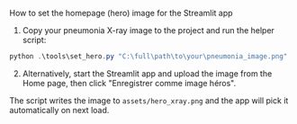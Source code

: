 How to set the homepage (hero) image for the Streamlit app

1) Copy your pneumonia X-ray image to the project and run the helper script:

```powershell
python .\tools\set_hero.py "C:\full\path\to\your\pneumonia_image.png"
```

2) Alternatively, start the Streamlit app and upload the image from the Home page, then click "Enregistrer comme image héros".

The script writes the image to `assets/hero_xray.png` and the app will pick it automatically on next load.

